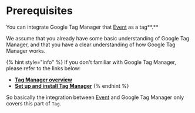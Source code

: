 # Prerequisites

You can integrate Google Tag Manager that [Event](broken-reference) as a tag**.**

We assume that you already have some basic understanding of Google Tag Manager, and that you have a clear understanding of how Google Tag Manager works.

{% hint style="info" %}
If you don't familiar with Google Tag Manager, please refer to the links below:

* ****[**Tag Manager overview**](https://support.google.com/tagmanager/answer/6102821?hl=en\&ref\_topic=3441530)****
* ****[**Set up and install Tag Manager**](https://support.google.com/tagmanager/answer/6103696?hl=en\&ref\_topic=3441530#zippy=%2Cwhat-is-a-tag%2Cwhat-is-an-account%2Cwhat-is-a-container)****
{% endhint %}

So basically the integration between [Event](broken-reference) and Google Tag Manager only covers this part of `Tag`.

